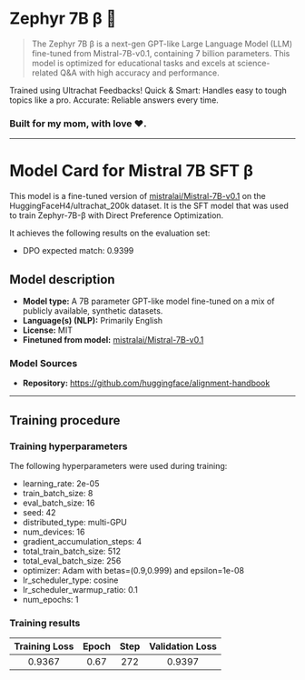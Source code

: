  

# Zephyr 7B β 🤖
> The Zephyr 7B β is a next-gen GPT-like Large Language Model (LLM) fine-tuned from Mistral-7B-v0.1, containing 7 billion parameters. This model is optimized for educational tasks and excels at science-related Q&A with high accuracy and performance.

Trained using Ultrachat Feedbacks!
Quick & Smart: Handles easy to tough topics like a pro.
Accurate: Reliable answers every time.

### Built for my mom, with love ❤️.
---
# Model Card for Mistral 7B SFT β

This model is a fine-tuned version of [mistralai/Mistral-7B-v0.1](https://huggingface.co/mistralai/Mistral-7B-v0.1) on the HuggingFaceH4/ultrachat_200k dataset. It is the SFT model that was used to train Zephyr-7B-β with Direct Preference Optimization.

It achieves the following results on the evaluation set:
- DPO expected match: 0.9399

## Model description

- **Model type:** A 7B parameter GPT-like model fine-tuned on a mix of publicly available, synthetic datasets.
- **Language(s) (NLP):** Primarily English
- **License:** MIT
- **Finetuned from model:** [mistralai/Mistral-7B-v0.1](https://huggingface.co/mistralai/Mistral-7B-v0.1)

### Model Sources
- **Repository:** https://github.com/huggingface/alignment-handbook
---

## Training procedure

### Training hyperparameters

The following hyperparameters were used during training:
- learning_rate: 2e-05
- train_batch_size: 8
- eval_batch_size: 16
- seed: 42
- distributed_type: multi-GPU
- num_devices: 16
- gradient_accumulation_steps: 4
- total_train_batch_size: 512
- total_eval_batch_size: 256
- optimizer: Adam with betas=(0.9,0.999) and epsilon=1e-08
- lr_scheduler_type: cosine
- lr_scheduler_warmup_ratio: 0.1
- num_epochs: 1

### Training results

| Training Loss | Epoch | Step | Validation Loss |
|:-------------:|:-----:|:----:|:---------------:|
| 0.9367        | 0.67  | 272  | 0.9397          |
